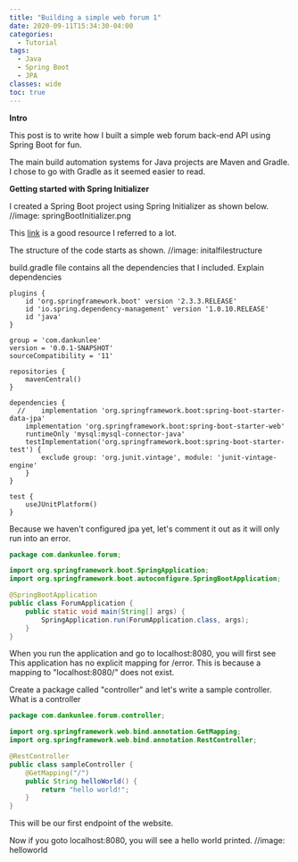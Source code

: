 ```yaml
---
title: "Building a simple web forum 1"
date: 2020-09-11T15:34:30-04:00
categories:
  - Tutorial
tags:
  - Java
  - Spring Boot
  - JPA
classes: wide
toc: true
---
```


**Intro**

This post is to write how I built a simple web forum back-end API using Spring Boot for fun.

The main build automation systems for Java projects are Maven and Gradle.  
I chose to go with Gradle as it seemed easier to read.

**Getting started with Spring Initializer**

I created a Spring Boot project using Spring Initializer as shown below. 
//image: springBootInitializer.png

This <a href="https://spring.io/guides/gs/spring-boot/#scratch">link</a> is a good resource I referred to a lot. 

The structure of the code starts as shown. 
//image: initalfilestructure

build.gradle file contains all the dependencies that I included. 
Explain dependencies


```
plugins {
	id 'org.springframework.boot' version '2.3.3.RELEASE'
	id 'io.spring.dependency-management' version '1.0.10.RELEASE'
	id 'java'
}

group = 'com.dankunlee'
version = '0.0.1-SNAPSHOT'
sourceCompatibility = '11'

repositories {
	mavenCentral()
}

dependencies {
  //	implementation 'org.springframework.boot:spring-boot-starter-data-jpa'
	implementation 'org.springframework.boot:spring-boot-starter-web'
	runtimeOnly 'mysql:mysql-connector-java'
	testImplementation('org.springframework.boot:spring-boot-starter-test') {
		exclude group: 'org.junit.vintage', module: 'junit-vintage-engine'
	}
}

test {
	useJUnitPlatform()
}
```

Because we haven't configured jpa yet, let's comment it out as it will only run into an error. 

```java
package com.dankunlee.forum;

import org.springframework.boot.SpringApplication;
import org.springframework.boot.autoconfigure.SpringBootApplication;

@SpringBootApplication
public class ForumApplication {
	public static void main(String[] args) {
		SpringApplication.run(ForumApplication.class, args);
	}
}
```

When you run the application and go to localhost:8080, you will first see 
This application has no explicit mapping for /error. 
This is because a mapping to "localhost:8080/" does not exist. 

Create a package called "controller" and let's write a sample controller. 
What is a controller
```java
package com.dankunlee.forum.controller;

import org.springframework.web.bind.annotation.GetMapping;
import org.springframework.web.bind.annotation.RestController;

@RestController
public class sampleController {
    @GetMapping("/")
    public String helloWorld() {
        return "hello world!";
    }
}
```
This will be our first endpoint of the website. 

Now if you goto localhost:8080, you will see a hello world printed. 
//image: helloworld

